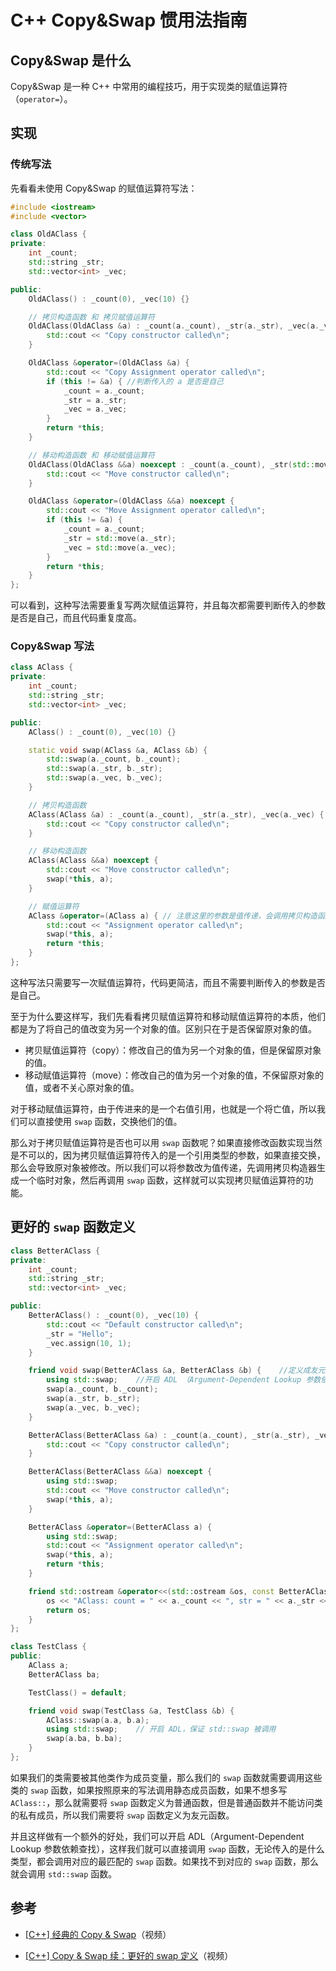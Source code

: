 # C++ Copy&Swap 惯用法指南

## Copy&Swap 是什么

Copy&Swap 是一种 C++ 中常用的编程技巧，用于实现类的赋值运算符（`operator=`）。

## 实现

### 传统写法

先看看未使用 Copy&Swap 的赋值运算符写法：

``` c++
#include <iostream>
#include <vector>

class OldAClass {
private:
    int _count;
    std::string _str;
    std::vector<int> _vec;

public:
    OldAClass() : _count(0), _vec(10) {}

    // 拷贝构造函数 和 拷贝赋值运算符
    OldAClass(OldAClass &a) : _count(a._count), _str(a._str), _vec(a._vec) {
        std::cout << "Copy constructor called\n";
    }

    OldAClass &operator=(OldAClass &a) {
        std::cout << "Copy Assignment operator called\n";
        if (this != &a) { //判断传入的 a 是否是自己
            _count = a._count;
            _str = a._str;
            _vec = a._vec;
        }
        return *this;
    }

    // 移动构造函数 和 移动赋值运算符
    OldAClass(OldAClass &&a) noexcept : _count(a._count), _str(std::move(a._str)), _vec(std::move(a._vec)) {
        std::cout << "Move constructor called\n";
    }

    OldAClass &operator=(OldAClass &&a) noexcept {
        std::cout << "Move Assignment operator called\n";
        if (this != &a) {
            _count = a._count;
            _str = std::move(a._str);
            _vec = std::move(a._vec);
        }
        return *this;
    }
};

```


可以看到，这种写法需要重复写两次赋值运算符，并且每次都需要判断传入的参数是否是自己，而且代码重复度高。

### Copy&Swap 写法

``` c++
class AClass {
private:
    int _count;
    std::string _str;
    std::vector<int> _vec;

public:
    AClass() : _count(0), _vec(10) {}

    static void swap(AClass &a, AClass &b) {
        std::swap(a._count, b._count);
        std::swap(a._str, b._str);
        std::swap(a._vec, b._vec);
    }

    // 拷贝构造函数
    AClass(AClass &a) : _count(a._count), _str(a._str), _vec(a._vec) {
        std::cout << "Copy constructor called\n";
    }

    // 移动构造函数
    AClass(AClass &&a) noexcept {
        std::cout << "Move constructor called\n";
        swap(*this, a);
    }

    // 赋值运算符
    AClass &operator=(AClass a) { // 注意这里的参数是值传递，会调用拷贝构造函数
        std::cout << "Assignment operator called\n";
        swap(*this, a);
        return *this;
    }
};
```

这种写法只需要写一次赋值运算符，代码更简洁，而且不需要判断传入的参数是否是自己。

至于为什么要这样写，我们先看看拷贝赋值运算符和移动赋值运算符的本质，他们都是为了将自己的值改变为另一个对象的值。区别只在于是否保留原对象的值。

- 拷贝赋值运算符（copy）：修改自己的值为另一个对象的值，但是保留原对象的值。
- 移动赋值运算符（move）：修改自己的值为另一个对象的值，不保留原对象的值，或者不关心原对象的值。

对于移动赋值运算符，由于传进来的是一个右值引用，也就是一个将亡值，所以我们可以直接使用 `swap` 函数，交换他们的值。

那么对于拷贝赋值运算符是否也可以用 `swap` 函数呢？如果直接修改函数实现当然是不可以的，因为拷贝赋值运算符传入的是一个引用类型的参数，如果直接交换，那么会导致原对象被修改。所以我们可以将参数改为值传递，先调用拷贝构造器生成一个临时对象，然后再调用 `swap` 函数，这样就可以实现拷贝赋值运算符的功能。

## 更好的 `swap` 函数定义

``` c++
class BetterAClass {
private:
    int _count;
    std::string _str;
    std::vector<int> _vec;

public:
    BetterAClass() : _count(0), _vec(10) {
        std::cout << "Default constructor called\n";
        _str = "Hello";
        _vec.assign(10, 1);
    }

    friend void swap(BetterAClass &a, BetterAClass &b) {    //定义成友元是为了访问私有成员
        using std::swap;    //开启 ADL （Argument-Dependent Lookup 参数依赖查找）
        swap(a._count, b._count);
        swap(a._str, b._str);
        swap(a._vec, b._vec);
    }

    BetterAClass(BetterAClass &a) : _count(a._count), _str(a._str), _vec(a._vec) {
        std::cout << "Copy constructor called\n";
    }

    BetterAClass(BetterAClass &&a) noexcept {
        using std::swap;
        std::cout << "Move constructor called\n";
        swap(*this, a);
    }

    BetterAClass &operator=(BetterAClass a) {
        using std::swap;
        std::cout << "Assignment operator called\n";
        swap(*this, a);
        return *this;
    }

    friend std::ostream &operator<<(std::ostream &os, const BetterAClass &a) {
        os << "AClass: count = " << a._count << ", str = " << a._str << ", vec size = " << a._vec.size();
        return os;
    }
};

class TestClass {
public:
    AClass a;
    BetterAClass ba;

    TestClass() = default;

    friend void swap(TestClass &a, TestClass &b) {
        AClass::swap(a.a, b.a);
        using std::swap;    // 开启 ADL，保证 std::swap 被调用
        swap(a.ba, b.ba);
    }
};
```

如果我们的类需要被其他类作为成员变量，那么我们的 `swap` 函数就需要调用这些类的 `swap` 函数，如果按照原来的写法调用静态成员函数，如果不想多写 `AClass::`，那么就需要将 `swap` 函数定义为普通函数，但是普通函数并不能访问类的私有成员，所以我们需要将 `swap` 函数定义为友元函数。

并且这样做有一个额外的好处，我们可以开启 ADL（Argument-Dependent Lookup 参数依赖查找），这样我们就可以直接调用 `swap` 函数，无论传入的是什么类型，都会调用对应的最匹配的 `swap` 函数。如果找不到对应的 `swap` 函数，那么就会调用 `std::swap` 函数。

## 参考

- [[C++] 经典的 Copy & Swap](https://www.bilibili.com/video/BV1WU4y1w7Vq)（视频）

- [[C++] Copy & Swap 续：更好的 swap 定义](https://www.bilibili.com/video/BV1qv411g7YS)（视频）